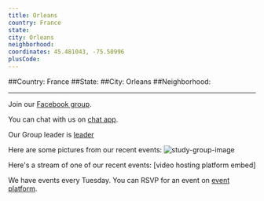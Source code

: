 ```yaml
---
title: Orleans
country: France
state: 
city: Orleans
neighborhood: 
coordinates: 45.481043, -75.50996
plusCode:
---
```


##Country: France
##State: 
##City: Orleans
##Neighborhood: 
*****
Join our [Facebook group](https://www.facebook.com/groups/free.code.Camp.Orleans).

You can chat with us on [chat app]().

Our Group leader is [leader]()

Here are some pictures from our recent events:
![study-group-image]()

Here's a stream of one of our recent events:
[video hosting platform embed]

We have events every Tuesday. You can RSVP for an event on [event platform]().
